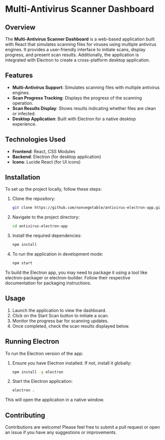 # Multi-Antivirus Scanner Dashboard

## Overview

The **Multi-Antivirus Scanner Dashboard** is a web-based application built with React that simulates scanning files for viruses using multiple antivirus engines. It provides a user-friendly interface to initiate scans, display progress, and present scan results. Additionally, the application is integrated with Electron to create a cross-platform desktop application.

## Features

- **Multi-Antivirus Support**: Simulates scanning files with multiple antivirus engines.
- **Scan Progress Tracking**: Displays the progress of the scanning operation.
- **Scan Results Display**: Shows results indicating whether files are clean or infected.
- **Desktop Application**: Built with Electron for a native desktop experience.

## Technologies Used

- **Frontend**: React, CSS Modules
- **Backend**: Electron (for desktop application)
- **Icons**: Lucide React (for UI icons)

## Installation

To set up the project locally, follow these steps:

1. Clone the repository:
   ```bash
   git clone https://github.com/nonvegetable/antivirus-electron-app.git
   ```

2. Navigate to the project directory:
   ```bash
   cd antivirus-electron-app
   ```

3. Install the required dependencies:
   ```bash
   npm install
   ```

4. To run the application in development mode:
   ```bash
   npm start
   ```

To build the Electron app, you may need to package it using a tool like electron-packager or electron-builder. Follow their respective documentation for packaging instructions.

## Usage

1. Launch the application to view the dashboard.
2. Click on the Start Scan button to initiate a scan.
3. Monitor the progress bar for scanning updates.
4. Once completed, check the scan results displayed below.

## Running Electron

To run the Electron version of the app:

1. Ensure you have Electron installed. If not, install it globally:
   ```bash
   npm install -g electron
   ```

2. Start the Electron application:
   ```bash
   electron .
   ```

This will open the application in a native window.

## Contributing

Contributions are welcome! Please feel free to submit a pull request or open an issue if you have any suggestions or improvements.